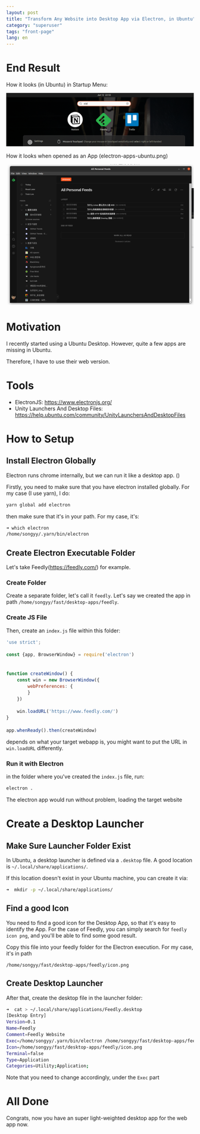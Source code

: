 ```yaml
---
layout: post
title: "Transform Any Website into Desktop App via Electron, in Ubuntu"
category: "superuser"
tags: "front-page"
lang: en
---
```


# End Result

How it looks (in Ubuntu) in Startup Menu:

![Electron Apps in Ubuntu](/assets/computer/electron-apps-ubuntu.png)

How it looks when opened as an App (electron-apps-ubuntu.png)

![Electron Feedly App](/assets/computer/electron-feedly-open.png)

# Motivation

I recently started using a Ubuntu Desktop. However, quite a few apps are missing in Ubuntu. 

Therefore, I have to use their web version.

# Tools

- ElectronJS: <https://www.electronjs.org/>
- Unity Launchers And Desktop Files: <https://help.ubuntu.com/community/UnityLaunchersAndDesktopFiles>

# How to Setup

## Install Electron Globally

Electron runs chrome internally, but we can run it like a desktop app. ()

Firstly, you need to make sure that you have electron installed globally. For my case (I use yarn), I do:

```bash
yarn global add electron
```

then make sure that it's in your path. For my case, it's: 

```bash
➜ which electron
/home/songyy/.yarn/bin/electron
```

## Create Electron Executable Folder

Let's take Feedly(<https://feedly.com/>) for example.

### Create Folder

Create a separate folder, let's call it `feedly`. Let's say we created the app in path 
`/home/songyy/fast/desktop-apps/feedly`.

### Create JS File

Then, create an `index.js` file within this folder:

```javascript
'use strict';

const {app, BrowserWindow} = require('electron')


function createWindow() {
    const win = new BrowserWindow({
        webPreferences: {
        }
    })

    win.loadURL('https://www.feedly.com/')
}

app.whenReady().then(createWindow)
```
depends on what your target webapp is, you might want to put the URL in `win.loadURL` differently.

### Run it with Electron

in the folder where you've created the `index.js` file, run:

```bash
electron .
```

The electron app would run without problem, loading the target website

# Create a Desktop Launcher

## Make Sure Launcher Folder Exist

In Ubuntu, a desktop launcher is defined via a `.desktop` file. A good location is `~/.local/share/applications/`.

If this location doesn't exist in your Ubuntu machine, you can create it via:

```bash
➜  mkdir -p ~/.local/share/applications/
```

## Find a good Icon

You need to find a good icon for the Desktop App, so that it's easy to identify the App. For the case of Feedly, you can
simply search for `feedly icon png`, and you'll be able to find some good result.

Copy this file into your feedly folder for the Electron execution. For my case, it's in path 

```
/home/songyy/fast/desktop-apps/feedly/icon.png
```

## Create Desktop Launcher

After that, create the desktop file in the launcher folder:

```bash
➜  cat > ~/.local/share/applications/Feedly.desktop
[Desktop Entry]
Version=0.1
Name=Feedly
Comment=Feedly Website
Exec=/home/songyy/.yarn/bin/electron /home/songyy/fast/desktop-apps/feedly
Icon=/home/songyy/fast/desktop-apps/feedly/icon.png
Terminal=false
Type=Application
Categories=Utility;Application;
```
Note that you need to change accordingly, under the `Exec` part

# All Done

Congrats, now you have an super light-weighted desktop app for the web app now.

